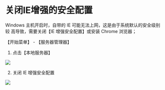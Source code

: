 # 关闭IE增强的安全配置 #

 Windows 主机开启时，自带的 IE 可能无法上网，这是由于系统默认的安全级别较 高导致，需要关闭【IE 增强安全配置】或安装 Chrome 浏览器； 

【开始菜单】 - 【服务器管理器】

1. 点击【本地服务器】

![](../../epc/images/ie.png)

2. 关闭 IE 增强安全配置

![](../../epc/images/ie2.png)








